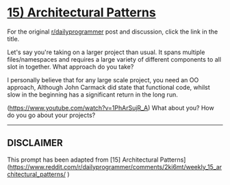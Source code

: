 # [15) Architectural Patterns](https://www.reddit.com/r/dailyprogrammer/comments/2ki6mt/weekly_15_architectural_patterns/)

For the original [r/dailyprogrammer](https://www.reddit.com/r/dailyprogrammer/) post and discussion, click the link in the title.

Let's say you're taking on a larger project than usual. It spans multiple files/namespaces and requires a large variety of different components to all slot in together. What approach do you take?

I personally believe that for any large scale project, you need an OO approach, Although John Carmack did state that functional code, whilst slow in the beginning has a significant return in the long run. 

(https://www.youtube.com/watch?v=1PhArSujR_A)
What about you? How do you go about your projects?


----
## **DISCLAIMER**
This prompt has been adapted from [15] Architectural Patterns](https://www.reddit.com/r/dailyprogrammer/comments/2ki6mt/weekly_15_architectural_patterns/
)
